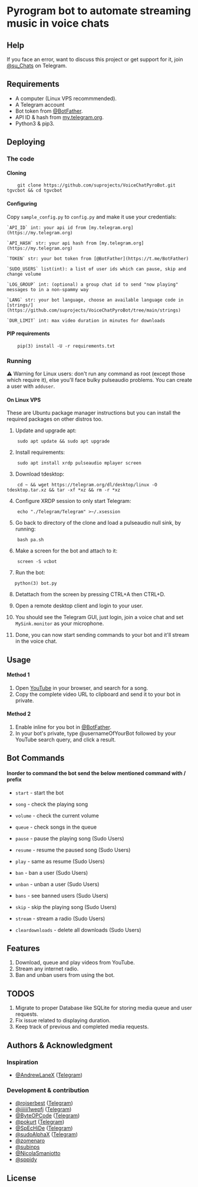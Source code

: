 # Pyrogram bot to automate streaming music in voice chats

## Help
If you face an error, want to discuss this project or get support for it, join [@su_Chats](https://t.me/su_Chats) on Telegram.

## Requirements
* A computer (Linux VPS recommmended).
* A Telegram account
* Bot token from [@BotFather](https://t.me/BotFather).
* API ID & hash from [my.telegram.org](https://my.telegram.org).
* Python3 & pip3.

## Deploying

### The code

#### Cloning
```
    git clone https://github.com/suprojects/VoiceChatPyroBot.git tgvcbot && cd tgvcbot
```

#### Configuring

Copy `sample_config.py` to `config.py` and make it use your credentials:

    `API_ID` int: your api id from [my.telegram.org](https://my.telegram.org)

    `API_HASH` str: your api hash from [my.telegram.org](https://my.telegram.org)

    `TOKEN` str: your bot token from [@BotFather](https://t.me/BotFather)

    `SUDO_USERS` list(int): a list of user ids which can pause, skip and change volume

    `LOG_GROUP` int: (optional) a group chat id to send "now playing" messages to in a non-spammy way
    
    `LANG` str: your bot language, choose an available language code in [strings/](https://github.com/suprojects/VoiceChatPyroBot/tree/main/strings)
    
    `DUR_LIMIT` int: max video duration in minutes for downloads

#### PIP requirements
```
    pip(3) install -U -r requirements.txt
```

### Running

⚠️ Warning for Linux users: don't run any command as root (except those which require it), else you'll face bulky pulseaudio problems. You can create a user with `adduser`.

#### On Linux VPS

These are Ubuntu package manager instructions but you can install the required packages on other distros too.

1. Update and upgrade apt:
```
    sudo apt update && sudo apt upgrade
```

2. Install requirements:
```
    sudo apt install xrdp pulseaudio mplayer screen
```

3. Download tdesktop:
```
    cd ~ && wget https://telegram.org/dl/desktop/linux -O tdesktop.tar.xz && tar -xf *xz && rm -r *xz
```

4. Configure XRDP session to only start Telegram:
```
    echo "./Telegram/Telegram" >~/.xsession
```

5. Go back to directory of the clone and load a pulseaudio null sink, by running:
```
    bash pa.sh
```

6. Make a screen for the bot and attach to it:
```
    screen -S vcbot
```

7. Run the bot:
```
   python(3) bot.py
```

8. Detattach from the screen by pressing CTRL+A then CTRL+D.

9. Open a remote desktop client and login to your user.

10. You should see the Telegram GUI, just login, join a voice chat and set `MySink.monitor` as your microphone.

11. Done, you can now start sending commands to your bot and it'll stream in the voice chat.

## Usage

#### Method 1

1. Open [YouTube]( "https://youtube.com") in your browser, and search for a song.
2. Copy the complete video URL to clipboard and send it to your bot in private.


#### Method 2

1. Enable inline for you bot in  [@BotFather](https://t.me/BotFather).
2. In your bot's private, type @usernameOfYourBot followed by your YouTube search query, and click a result.


## Bot Commands
#### Inorder to command the bot send the below mentioned command with  **/**  prefix


* `start`  - start the bot

* `song`   - check the playing song

* `volume` - check the current volume

* `queue`  - check songs in the queue

* `pause`  - pause the playing song (Sudo Users)

* `resume` - resume the paused song (Sudo Users)

* `play` - same as resume (Sudo Users)

* `ban` - ban a user (Sudo Users)

* `unban` - unban a user (Sudo Users)

* `bans` - see banned users (Sudo Users)

* `skip` - skip the playing song (Sudo Users) 

* `stream` - stream a radio (Sudo Users)

* `cleardownloads` - delete all downloads (Sudo Users)


## Features

1. Download, queue and play videos from YouTube.
2. Stream any internet radio.
3. Ban and unban users from using the bot.

## TODOS

1. Migrate to proper Database like SQLite for storing media queue and user requests.
2. Fix issue related to displaying duration.
3. Keep track of previous and completed media requests.

## Authors & Acknowledgment

### Inspiration
* [@AndrewLaneX](https://github.com/AndrewLaneX) ([Telegram](https://t.me/TwitFace))

### Development & contribution
* [@rojserbest](https://github.com/rojserbest) ([Telegram](https://t.me/su_Theta))
* [@iiiiii1wepfj](https://github.com/iiiiii1wepfj) ([Telegram](https://t.me/itayki))
* [@ByteOPCode](https://github.com/ByteOPCode) ([Telegram](https://t.me/BAZINGA))
* [@pokurt](https://github.com/pokurt) ([Telegram](https://t.me/DeprecatedUser))
* [@SpEcHiDe](https://github.com/SpEcHiDe) ([Telegram](https://t.me/SpEcHIDe))
* [@sudoAlphaX](https://github.com/sudoAlphaX) ([Telegram](https://t.me/su_Alpha))
* [@zomenaro](https://github.com/zomenaro)
* [@subinps](https://github.com/subinps)
* [@NicolaSmaniotto](https://github.com/NicolaSmaniotto)
* [@sppidy](https://github.com/sppidy)

## License
